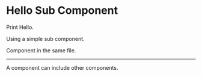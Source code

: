 # Hello Sub Component

Print Hello.

Using a simple sub component.

Component in the same file.

---

A component can include other components.